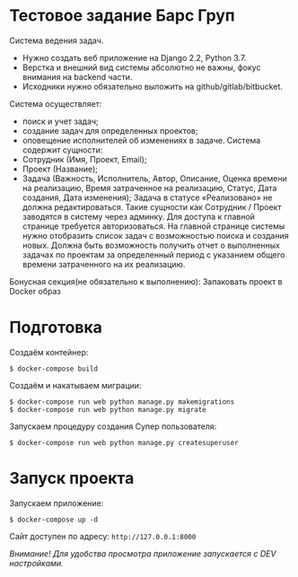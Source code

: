 # Тестовое задание Барс Груп

Система ведения задач.
- Нужно создать веб приложение на Django 2.2, Python 3.7.
- Верстка и внешний вид системы абсолютно не важны, фокус внимания на backend части.
- Исходники нужно обязательно выложить на github/gitlab/bitbucket.

Система осуществляет:
- поиск и учет задач;
- создание задач для определенных проектов;
- оповещение исполнителей об изменениях в задаче.
Система содержит сущности:
- Сотрудник (Имя, Проект, Email);
- Проект (Название);
- Задача (Важность, Исполнитель, Автор, Описание, Оценка времени на реализацию, Время затраченное на реализацию, Статус, Дата создания, Дата изменения); Задача в статусе «Реализовано» не должна редактироваться.
Такие сущности как Сотрудник / Проект заводятся в систему через админку.
Для доступа к главной странице требуется авторизоваться. На главной странице системы нужно отобразить список задач с возможностью поиска и создания новых. Должна быть возможность получить отчет о выполненных задачах по проектам за определенный период с указанием общего времени затраченного на их реализацию.

Бонусная секция(не обязательно к выполнению):
Запаковать проект в Docker образ

# Подготовка

Создаём контейнер:
```
$ docker-compose build
```

Создаём и накатываем миграции:
```
$ docker-compose run web python manage.py makemigrations
$ docker-compose run web python manage.py migrate
```

Запускаем процедуру создания Супер пользователя:
```
$ docker-compose run web python manage.py createsuperuser
```

# Запуск проекта

Запускаем приложение:
```
$ docker-compose up -d
```

Сайт доступен по адресу: `http://127.0.0.1:8000` 

*Внимание! Для удобства просмотра приложение запускается с DEV настройками.*
